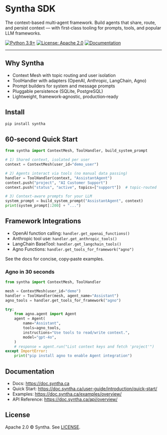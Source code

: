 # Syntha SDK

The context-based multi‑agent framework. Build agents that share, route, and persist context — with first‑class tooling for prompts, tools, and popular LLM frameworks.

[![Python 3.9+](https://img.shields.io/badge/python-3.9+-blue.svg)](https://www.python.org/downloads/)
[![License: Apache 2.0](https://img.shields.io/badge/License-Apache%202.0-green.svg)](https://opensource.org/licenses/Apache-2.0)
[![Documentation](https://img.shields.io/badge/docs-available-blue.svg)](https://doc.syntha.ca)

---

## Why Syntha

- Context Mesh with topic routing and user isolation
- ToolHandler with adapters (OpenAI, Anthropic, LangChain, Agno)
- Prompt builders for system and message prompts
- Pluggable persistence (SQLite, PostgreSQL)
- Lightweight, framework‑agnostic, production‑ready

## Install

```bash
pip install syntha
```

## 60‑second Quick Start

```python
from syntha import ContextMesh, ToolHandler, build_system_prompt

# 1) Shared context, isolated per user
context = ContextMesh(user_id="demo_user")

# 2) Agents interact via tools (no manual data passing)
handler = ToolHandler(context, "AssistantAgent")
context.push("project", "AI Customer Support")
context.push("status", "active", topics=["support"])  # topic‑routed

# 3) Context‑aware prompts for your LLM
system_prompt = build_system_prompt("AssistantAgent", context)
print(system_prompt[:200] + "...")
```

## Framework Integrations

- OpenAI function calling: `handler.get_openai_functions()`
- Anthropic tool use: `handler.get_anthropic_tools()`
- LangChain BaseTool: `handler.get_langchain_tools()`
- Agno Functions: `handler.get_tools_for_framework("agno")`

See the docs for concise, copy‑paste examples.

### Agno in 30 seconds

```python
from syntha import ContextMesh, ToolHandler

mesh = ContextMesh(user_id="demo")
handler = ToolHandler(mesh, agent_name="Assistant")
agno_tools = handler.get_tools_for_framework("agno")

try:
    from agno.agent import Agent
    agent = Agent(
        name="Assistant",
        tools=agno_tools,
        instructions="Use tools to read/write context.",
        model="gpt-4o",
    )
    # response = agent.run("List context keys and fetch 'project'")
except ImportError:
    print("pip install agno to enable Agent integration")
```

## Documentation

- Docs: https://doc.syntha.ca
- Quick Start: https://doc.syntha.ca/user-guide/introduction/quick-start/
- Examples: https://doc.syntha.ca/examples/overview/
- API Reference: https://doc.syntha.ca/api/overview/

## License

Apache 2.0 © Syntha. See [LICENSE](LICENSE).
